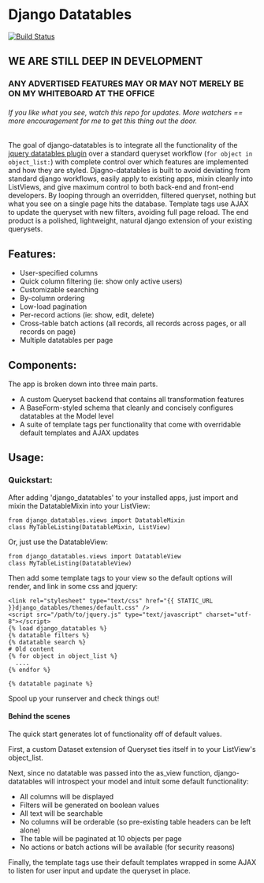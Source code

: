 # Django Datatables #
[![Build Status](https://secure.travis-ci.org/christhekeele/django-datatables.png)](http://travis-ci.org/christhekeele/django-datatables)

## WE ARE STILL DEEP IN DEVELOPMENT ##

### ANY ADVERTISED FEATURES MAY OR MAY NOT MERELY BE ON MY WHITEBOARD AT THE OFFICE ###

###### If you like what you see, watch this repo for updates. More watchers == more encouragement for me to get this thing out the door. ######

The goal of django-datatables is to integrate all the functionality of the [jquery datatables plugin](http://datatables.net) over a standard queryset workflow (`for object in object_list:`) with complete control over which features are implemented and how they are styled. Djagno-datatables is built to avoid deviating from standard django workflows, easily apply to existing apps, mixin cleanly into ListViews, and give maximum control to both back-end and front-end developers. By looping through an overridden, filtered queryset, nothing but what you see on a single page hits the database. Template tags use AJAX to update the queryset with new filters, avoiding full page reload. The end product is a polished, lightweight, natural django extension of your existing querysets.

## Features: ##

-  User-specified columns
-  Quick column filtering (ie: show only active users)
-  Customizable searching
-  By-column ordering
-  Low-load pagination
-  Per-record actions (ie: show, edit, delete)
-  Cross-table batch actions (all records, all records across pages, or all records on page)
-  Multiple datatables per page

## Components: ##

The app is broken down into three main parts.

-  A custom Queryset backend that contains all transformation features
-  A BaseForm-styled schema that cleanly and concisely configures datatables at the Model level
-  A suite of template tags per functionality that come with overridable default templates and AJAX updates

## Usage: ##

### Quickstart: ###

After adding 'django\_datatables' to your installed apps, just import and mixin the DatatableMixin into your ListView:

    from django_datatables.views import DatatableMixin
    class MyTableListing(DatatableMixin, ListView)

Or, just use the DatatableView:

    from django_datatables.views import DatatableView
    class MyTableListing(DatatableView)

Then add some template tags to your view so the default options will render, and link in some css and jquery:

    <link rel="stylesheet" type="text/css" href="{{ STATIC_URL }}django_datables/themes/default.css" />
    <script src="/path/to/jquery.js" type="text/javascript" charset="utf-8"></script>
    {% load django_datatables %}
    {% datatable filters %}
    {% datatable search %}
    # Old content
    {% for object in object_list %}
      ....
    {% endfor %}
    
    {% datatable paginate %}

Spool up your runserver and check things out!

#### Behind the scenes ####

The quick start generates lot of functionality off of default values.

First, a custom Dataset extension of Queryset ties itself in to your ListView's object\_list.

Next, since no datatable was passed into the as\_view function, django-datatables will introspect your model and intuit some default functionality:

-  All columns will be displayed
-  Filters will be generated on boolean values
-  All text will be searchable
-  No columns will be orderable (so pre-existing table headers can be left alone)
-  The table will be paginated at 10 objects per page
-  No actions or batch actions will be available (for security reasons)

Finally, the template tags use their default templates wrapped in some AJAX to listen for user input and update the queryset in place.